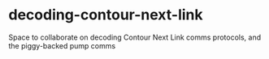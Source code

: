 # decoding-contour-next-link
Space to collaborate on decoding Contour Next Link comms protocols, and the piggy-backed pump comms
